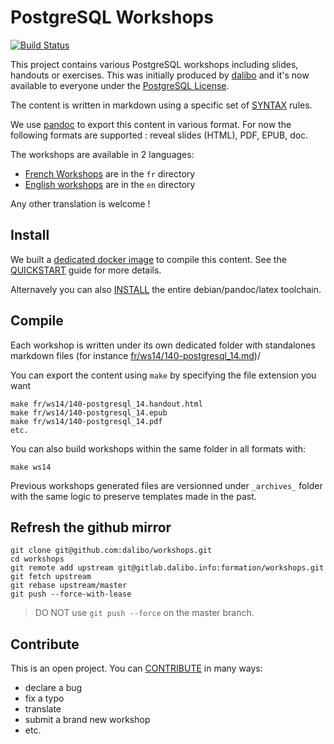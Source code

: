 PostgreSQL Workshops
===============================================================================

[![Build
Status](https://travis-ci.org/dalibo/workshops.svg?branch=master)](https://travis-ci.org/dalibo/workshops)

This project contains various PostgreSQL workshops including slides, handouts or
exercises. This was initially produced by [dalibo](https://dalibo.com) and it's 
now available to everyone under the [PostgreSQL License](LICENSE.md). 

The content is written in markdown using a specific set of [SYNTAX](SYNTAX.md) rules. 

We use [pandoc](http://pandoc.org/) to export this content in various format. 
For now the following formats are supported : reveal slides (HTML), PDF, EPUB, doc.

The workshops are available in 2 languages:

* [French Workshops](fr/README.md) are in the `fr` directory 
* [English workshops](en/README.md) are in the `en` directory 

Any other translation is welcome !

Install                                                                          
------------------------------------------------------------------------------- 

We built a [dedicated docker image](https://hub.docker.com/r/dalibo/pandocker/) 
to compile this content. See the [QUICKSTART](QUICKSTART.md) guide for more details.

Alternavely you can also [INSTALL](INSTALL.md) the entire debian/pandoc/latex
toolchain.

Compile
-------------------------------------------------------------------------------

Each workshop is written under its own dedicated folder with standalones markdown
files (for instance [fr/ws14/140-postgresql_14.md](fr/ws14/140-postgresql_14.md))/

You can export the content using `make` by specifying the file extension you want

```
make fr/ws14/140-postgresql_14.handout.html
make fr/ws14/140-postgresql_14.epub
make fr/ws14/140-postgresql_14.pdf
etc.
```

You can also build workshops within the same folder in all formats with:

```
make ws14
```

Previous workshops generated files are versionned under `_archives_` folder with
the same logic to preserve templates made in the past.

Refresh the github mirror
------------------------------------------------------------------------------- 

```
git clone git@github.com:dalibo/workshops.git
cd workshops
git remote add upstream git@gitlab.dalibo.info:formation/workshops.git
git fetch upstream
git rebase upstream/master
git push --force-with-lease
```

> DO NOT use `git push --force` on the master branch.


Contribute
------------------------------------------------------------------------------- 

This is an open project. You can [CONTRIBUTE](CONTRIBUTING.md) in many ways: 

* declare a bug
* fix a typo
* translate
* submit a brand new workshop
* etc.



